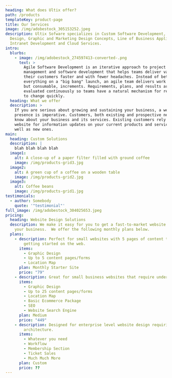 ```yaml
---
heading: What does Ultix offer?
path: /products
templateKey: product-page
title: Our Services
image: /img/adobestock_305153252.jpeg
description: Ultix Sofware specializes in Custom Software Development, Website
  Design, Graphic and Marketing Design Concepts, Line of Business Applications,
  Intranet Development and Cloud Services.
intro:
  blurbs:
    - image: /img/adobestock_274597413-converted-.png
      text: >
        Agile Software Development is an iterative approach to project
        management and software development that helps teams deliver value to
        their customers faster and with fewer headaches. Instead of betting
        everything on a "big bang" launch, an agile team delivers work in small,
        but consumable, increments. Requirements, plans, and results are
        evaluated continuously so teams have a natural mechanism for responding
        to change quickly.
  heading: What we offer
  description: >
    If you are serious about growing and sustaining your business, a web
    presence is imperative. Customers, both existing and prospective need to
    know about your business and its services. Existing customers rely on your
    website for information updates on your current products and services as
    well as new ones. 
main:
  heading: Custom Solutions
  description: |
    blah blah blah blah
  image1:
    alt: A close-up of a paper filter filled with ground coffee
    image: /img/products-grid3.jpg
  image2:
    alt: A green cup of a coffee on a wooden table
    image: /img/products-grid2.jpg
  image3:
    alt: Coffee beans
    image: /img/products-grid1.jpg
testimonials:
  - author: Somebody
    quote: '"testimonial"'
full_image: /img/adobestock_304025653.jpeg
pricing:
  heading: Website Design Solutions
  description: We make it easy for you to get a fast-to-market website design for
    your business.  We offer the following monthly plans below.
  plans:
    - description: Perfect for small websites with 5 pages of content that are just
        getting started on the web.
      items:
        - Graphic Design
        - Up to 5 content pages/forms
        - Location Map
      plan: Monthly Starter Site
      price: "79"
    - description: Great for small business websites that require under 25 pages of content.
      items:
        - Graphic Design
        - Up to 25 content pages/forms
        - Location Map
        - Basic Ecommerce Package
        - SEO
        - Website Search Engine
      plan: Medium
      price: "449"
    - description: Designed for enterprise level website design requiring extensive
        architecture.
      items:
        - Whatever you need
        - Workflow
        - Membership Section
        - Ticket Sales
        - Much Much More
      plan: Custom
      price: ??
---
```

